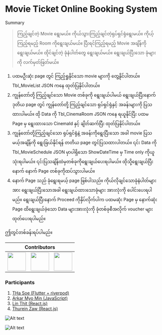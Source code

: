 # Movie Ticket Online Booking System

Summary
>ကြည့်ချင်တဲ့ Movie ရွေးမယ်။ ကိုယ်သွားကြည့်ချင်တဲ့ရုပ်ရှင်ရုံရွေးမယ်။ ကိုယ့်ကြည့်ရမည့် Room ကိုရွေးချယ်မယ်။ ပြီးရင်ကြည့်ရမည့် Movie အချိန်ကိုရွေးချယ်မယ်။ ထိုင်ချင်တဲ့ ခုံနံပါတ်တွေ ရွေးချယ်မယ်။ ရွေးချယ်ပြီးသော ခုံများကို လက်မှတ်ဖြတ်မယ်။

1. ပထမဦးဆုံး page တွင် ကြည့်ရှုနိုင်သော movie များကို တွေ့နိုင်ပါတယ်။
Tbl_MovieList JSON ကနေ ထုတ်ပြနိုင်ပါတယ်။
2. ကျွန်တော်တို့ ကြည့်ချင်သော
Movie တစ်ခုကို ရွေးချယ်ပါမယ် ရွေးချယ်ပြီးနောက် ဒုတိယ page တွင် ကျွန်တော်တို့ ကြည့်ချင်သော ရုပ်ရှင်ရုံနှင့် အခန်းများကို ပြသထားပါမယ်။
ထို Data ကို Tbl_CinemaRoom JSON ကနေ ရယူနိုင်ပြီး ပထမ Page မှ ရွေးထားသော CinemaId နှင့် ချိတ်ဆက်ပြီး ထုတ်ပြနိုင်ပါတယ်။
3. ကျွန်တော်တို့ကြည့်ချင်သော ရုပ်ရှင်ရုံနဲ့ အခန်းကိုရွေးပြီးသော အခါ movie ပြသမယ့်အချိန်ကို ရွေးခြယ်နိုင်ရန် တတိယ page တွင်ပြသထားပါတယ်။
၎င်း Data ကို Tbl_MovieSchedule JSON မှာပါရှိသော ShowDateTime မှ Time only ကိုယူသုံးရပါမယ်။
၎င်းပြသချိန်ထဲမှတစ်ခုကိုရွေးချယ်ပေးရပါမယ်။ ထိုသို့ရွေးချယ်ပြီးနောက် နောက် Page တစ်ခုကိုထပ်သွားပါမယ်။
4. နောက် Page သည် ခုံရွေးရမယ့် page ဖြစ်ပါသည်။ ကိုယ်လိုချင်သောခုံနံပါတ်များအား ရွေးချယ်ပြီးသောအခါ ရွေးချယ်ထားသောခုံများ အားလုံးကို ပေါင်းပေးရပါမည်။ ရွေးချယ်ပြီးနောက် Proceed ကိုနှိပ်လိုက်ပါက ပထမဆုံး Page မှ နောက်ဆုံး Page ထိ‌ရွေးချယ်ခဲ့သော Data များအားလုံးကို ခုံတစ်ခုစီအလိုက် voucher များထုတ်ပေးရပါမည်။

ဤတွင်တစ်ခန်းရပ်ပါမည်။

<table>
 <thead>
  <tr>
   <th colspan="3">Contributors</th>
  </tr>
 </thead>
    <tbody>
        <tr>
            <td><a href="https://github.com/sannlynnhtun-coding"><img src="https://github.com/sannlynnhtun-coding.png" width="60px;"/></a></td>
            <td><a href="https://github.com/mgchit-coding"><img src="https://github.com/mgchit-coding.png" width="60px;"/></a></td>
            <td><a href="https://github.com/dabria2004"><img src="https://github.com/dabria2004.png" width="60px;"/></a></td>
        </tr>
    </tbody>
</table>
 
### Participants
1. [THa Soe (Flutter + riverpod)](https://github.com/THaSoe/movie_app)
2. [Arkar Myo Min (JavaScript)](https://github.com/akmm-dev/cinema-ticket-online-booking)
3. [Lin Thit (React.js)](https://github.com/LinThit27/MovieTicketProject)
4. [Thurein Zaw (React.js)](https://github.com/mhkhizil/ticketingSystem)

![Alt text](https://raw.githubusercontent.com/sannlynnhtun-coding/Movie-Ticket-Online-Booking-System/main/MovieTicketOnlineBookingSystemFlow.jpg)

![Alt text](https://raw.githubusercontent.com/sannlynnhtun-coding/Movie-Ticket-Online-Booking-System/main/MovieTicketOnlineBookingSystemMindMap.png)

